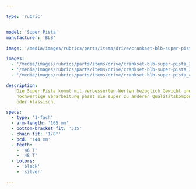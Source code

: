 ```yaml
---

type: 'rubric'


model: 'Super Pista'
manufacturer: 'BLB'

image: '/media/images/rubrics/parts/items/drive/crankset-blb-super-pista_1.jpeg'

images:
  - '/media/images/rubrics/parts/items/drive/crankset-blb-super-pista_2.jpeg'
  - '/media/images/rubrics/parts/items/drive/crankset-blb-super-pista_3.jpeg'
  - '/media/images/rubrics/parts/items/drive/crankset-blb-super-pista_4.jpeg'

description:
    Die Super Pista kommt mit verbesserten Werten bezüglich Gewicht und Steifigkeit. Durch die
    hochwertige Verarbeitung passt sie super zu anderen Qualitätskomponenten - ganz gleich, ob neu
    oder klassisch.

specs:
  - type: '1-fach'
  - arm-length: '165 mm'
  - bottom-bracket fit: 'JIS'
  - chain fit: '1/8"'
  - bcd: '144 mm'
  - teeth: 
    - '46 T'
    - '48 T' 
  - colors: 
    - 'black'
    - 'silver'

---
```

